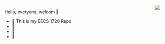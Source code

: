 <img align="right" src="https://github-readme-stats.vercel.app/api?username=qiyueeer&show_icons=true&icon_color=CE1D2D&text_color=718096&bg_color=ffffff&hide_title=true" />

Hello, everyone, welcom 👋

- :orange_book: This is my EECS 1720 Repo
- :hammer: 
- :ram: 
- :meat_on_bone: 


